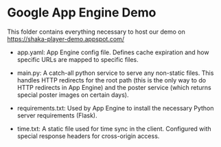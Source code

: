 # Google App Engine Demo

This folder contains everything necessary to host our demo on
https://shaka-player-demo.appspot.com/

 - app.yaml: App Engine config file.  Defines cache expiration and how specific
             URLs are mapped to specific files.

 - main.py: A catch-all python service to serve any non-static files.  This
            handles HTTP redirects for the root path (this is the only way to
            do HTTP redirects in App Engine) and the poster service (which
            returns special poster images on certain days).

 - requirements.txt: Used by App Engine to install the necessary Python server
                     requirements (Flask).

 - time.txt: A static file used for time sync in the client.  Configured with
             special response headers for cross-origin access.
